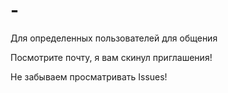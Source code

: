 # -
Для определенных пользователей для общения

Посмотрите почту, я вам скинул приглашения!

Не забываем просматривать Issues!

